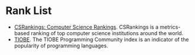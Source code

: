 # Rank List

- [CSRankings: Computer Science Rankings](http://csrankings.org/). CSRankings is a metrics-based ranking of top computer science institutions around the world.
- [TIOBE](https://www.tiobe.com/tiobe-index/). The TIOBE Programming Community index is an indicator of the popularity of programming languages.